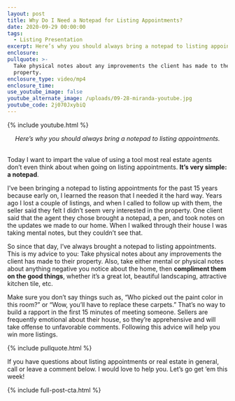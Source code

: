 ```yaml
---
layout: post
title: Why Do I Need a Notepad for Listing Appointments?
date: 2020-09-29 00:00:00
tags:
  - Listing Presentation
excerpt: Here’s why you should always bring a notepad to listing appointments.
enclosure:
pullquote: >-
  Take physical notes about any improvements the client has made to their
  property.
enclosure_type: video/mp4
enclosure_time:
use_youtube_image: false
youtube_alternate_image: /uploads/09-28-miranda-youtube.jpg
youtube_code: 2j070JxybiQ
---
```


{% include youtube.html %}

<center><em>Here&rsquo;s why you should always bring a notepad to listing appointments.</em></center>

<br>Today I want to impart the value of using a tool most real estate agents don’t even think about when going on listing appointments. **It’s very simple: a notepad**.

I’ve been bringing a notepad to listing appointments for the past 15 years because early on, I learned the reason that I needed it the hard way. Years ago I lost a couple of listings, and when I called to follow up with them, the seller said they felt I didn’t seem very interested in the property. One client said that the agent they chose brought a notepad, a pen, and took notes on the updates we made to our home. When I walked through their house I was taking mental notes, but they couldn’t see that.

So since that day, I’ve always brought a notepad to listing appointments. This is my advice to you: Take physical notes about any improvements the client has made to their property. Also, take either mental or physical notes about anything negative you notice about the home, then **compliment them on the good things**, whether it’s a great lot, beautiful landscaping, attractive kitchen tile, etc.

Make sure you don’t say things such as, “Who picked out the paint color in this room?” or “Wow, you’ll have to replace these carpets.” That’s no way to build a rapport in the first 15 minutes of meeting someone. Sellers are frequently emotional about their house, so they’re apprehensive and will take offense to unfavorable comments. Following this advice will help you win more listings.

{% include pullquote.html %}

If you have questions about listing appointments or real estate in general, call or leave a comment below. I would love to help you. Let’s go get ‘em this week\!

{% include full-post-cta.html %}